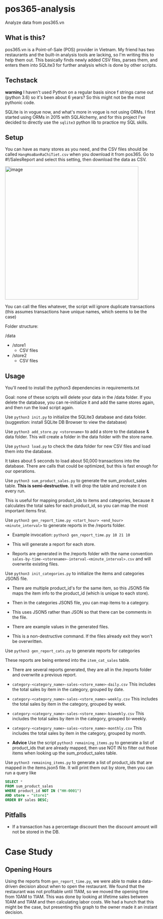 # pos365-analysis

Analyze data from pos365.vn

## What is this?

pos365.vn is a Point-of-Sale (POS) provider in Vietnam. My friend has two restaurants and the built-in analysis tools
are lacking, so I'm writing this to help them out. This basically finds newly added CSV files, parses them, and enters
them into SQLite3 for further analysis which is done by other scripts.

## Techstack

**warning** I haven't used Python on a regular basis since f strings came out (python 3.6) so it's been about 6 years?
So this might not be the most pythonic code.

SQLite is in vogue now, and what's more in vogue is not using ORMs. I first started
using ORMs in 2015 with SQLAlchemy, and for this project I've decided to directly
use the `sqlite3` python lib to practice my SQL skills.

## Setup

You can have as many stores as you need, and the CSV files should be called `HangHoaBanRaChiTiet.csv` when you download it from pos365. Go to #!/SalesReport and select this setting, then download the data as CSV.

<img width="438" alt="image" src="https://github.com/JCharante/pos365-analysis/assets/13973198/41ba297d-417d-4b41-9426-619e1ee178e8">

You can call the files whatever, the script will ignore duplicate transactions (this assumes transactions have unique names, which seems to be the case)

Folder structure:

/data
  - /store1
    - CSV files
  - /store2
    - CSV files

## Usage

You'll need to install the python3 dependencies in requirements.txt

Goal: none of these scripts will delete your data in the /data folder. If you delete the database, 
you can re-initialize it and add the same stores again, and then run the load script again.

Use `python3 init.py` to initialize the SQLite3 database and data folder. (suggestion: install SQLite DB Browser to view the database)

Use `python3 add_store.py <storename>` to add a store to the database & data folder. This will create a folder in the data folder with the store name.

Use `python3 load.py` to check the data folder for new CSV files and load them into the database.

It takes about 5 seconds to load about 50,000 transactions into the database. There are
calls that could be optimized, but this is fast enough for our operations.

Use `python3 sum_product_sales.py` to generate the sum_product_sales table.
**This is semi-destructive.** It will drop the table and recreate it on every run.

This is useful for mapping product_ids to items and categories, because it calculates
the total sales for each product_id, so you can map the most important items first.

Use `python3 gen_report_time.py <start_hour> <end_hour> <minute_interval>` to generate reports in the /reports folder.

- Example invocation: `python3 gen_report_time.py 10 21 10`

- This will generate a report for each store.

- Reports are generated in the /reports folder with the name convention `sales-by-time-<storename>-interval-<minute_interval>.csv` and will overwrite existing files.

Use `python3 init_categories.py` to initialize the items and categories JSON5 file.

- There are multiple product_id's for the same item, so this JSON5 file
maps the item info to the product_id (which is unique to each store).

- Then in the categories JSON5 file, you can map items to a category.

- This uses JSON5 rather than JSON so that there can be comments in the file.

- There are example values in the generated files.

- This is a non-destructive command. If the files already exit they won't be overwritten. 

Use `python3 gen_report_cats.py` to generate reports for categories

These reports are being entered into the `item_cat_sales` table.

- There are several reports generated, they are all in the /reports folder and overwrite a previous report.

- `category-<category_name>-sales-<store_name>-daily.csv` 
This includes the total sales by item in the category, grouped by date.

- `category-<category_name>-sales-<store_name>-weekly.csv` 
This includes the total sales by item in the category, grouped by week.

- `category-<category_name>-sales-<store_name>-biweekly.csv` 
This includes the total sales by item in the category, grouped bi-weekly.

- `category-<category_name>-sales-<store_name>-monthly.csv` 
This includes the total sales by item in the category, grouped by month.

- **Advice** Use the script `python3 remaining_items.py` to generate a list of product_ids that are already mapped, 
then use NOT IN to filter out those items when looking up the sum_product_sales table.

Use `python3 remaining_items.py` to generate a list of product_ids that are
mapped in the items.json5 file. It will print them out by store,
then you can run a query like

```sql
SELECT * 
FROM sum_product_sales 
WHERE product_id NOT IN ("HH-0001") 
AND store = "store1"
ORDER BY sales DESC;
```


## Pitfalls

- If a transaction has a percentage discount then the discount amount will not be stored in the DB.

# Case Study

## Opening Hours

Using the reports from `gen_report_time.py`, we were able to make a data-driven decision about
when to open the restaurant. We found that the restaurant was not profitable until 11AM, so
we moved the opening time from 10AM to 11AM. This was done by looking at lifetime sales between
10AM and 11AM and then calculating labor costs. We had a hunch that this might be the case,
but presenting this graph to the owner made it an instant decision.
